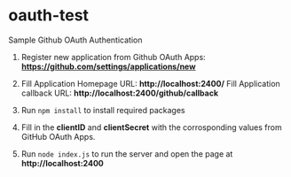 # oauth-test

Sample Github OAuth Authentication

1. Register new application from Github OAuth Apps: **https://github.com/settings/applications/new**

2. Fill Application Homepage URL: **http://localhost:2400/**
   Fill Application callback URL: **http://localhost:2400/github/callback**

3. Run ```npm install``` to install required packages

4. Fill in the **clientID** and **clientSecret** with the corrosponding values from GitHub OAuth Apps.

5. Run ```node index.js``` to run the server and open the page at **http://localhost:2400**
